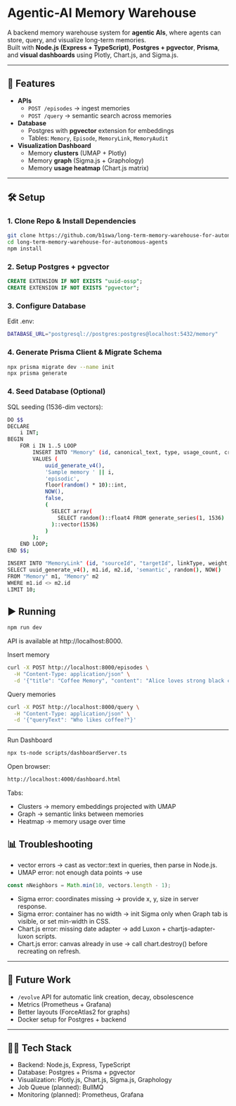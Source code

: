 # Agentic-AI Memory Warehouse

A backend memory warehouse system for **agentic AIs**, where agents can store, query, and visualize long-term memories.  
Built with **Node.js (Express + TypeScript)**, **Postgres + pgvector**, **Prisma**, and **visual dashboards** using Plotly, Chart.js, and Sigma.js.

---

## 🚀 Features

- **APIs**
  - `POST /episodes` → ingest memories
  - `POST /query` → semantic search across memories
- **Database**
  - Postgres with **pgvector** extension for embeddings
  - Tables: `Memory`, `Episode`, `MemoryLink`, `MemoryAudit`
- **Visualization Dashboard**
  - Memory **clusters** (UMAP + Plotly)
  - Memory **graph** (Sigma.js + Graphology)
  - Memory **usage heatmap** (Chart.js matrix)

---

## 🛠️ Setup

### 1. Clone Repo & Install Dependencies

```bash
git clone https://github.com/b1swa/long-term-memory-warehouse-for-autonomous-agents.git
cd long-term-memory-warehouse-for-autonomous-agents
npm install
```

### 2. Setup Postgres + pgvector

```sql
CREATE EXTENSION IF NOT EXISTS "uuid-ossp";
CREATE EXTENSION IF NOT EXISTS "pgvector";
```

### 3. Configure Database

Edit .env:
```bash
DATABASE_URL="postgresql://postgres:postgres@localhost:5432/memory"
```

### 4. Generate Prisma Client & Migrate Schema

```bash
npx prisma migrate dev --name init
npx prisma generate
```

### 4. Seed Database (Optional)

SQL seeding (1536-dim vectors):

```bash
DO $$
DECLARE
    i INT;
BEGIN
    FOR i IN 1..5 LOOP
        INSERT INTO "Memory" (id, canonical_text, type, usage_count, created_at, is_obsolete, vector)
        VALUES (
            uuid_generate_v4(),
            'Sample memory ' || i,
            'episodic',
            floor(random() * 10)::int,
            NOW(),
            false,
            (
              SELECT array(
                SELECT random()::float4 FROM generate_series(1, 1536)
              )::vector(1536)
            )
        );
    END LOOP;
END $$;

INSERT INTO "MemoryLink" (id, "sourceId", "targetId", linkType, weight, "createdAt")
SELECT uuid_generate_v4(), m1.id, m2.id, 'semantic', random(), NOW()
FROM "Memory" m1, "Memory" m2
WHERE m1.id <> m2.id
LIMIT 10;
```

## ▶️ Running

```bash
npm run dev
```

API is available at http://localhost:8000.

Insert memory

```bash
curl -X POST http://localhost:8000/episodes \
  -H "Content-Type: application/json" \
  -d '{"title": "Coffee Memory", "content": "Alice loves strong black coffee"}'

```

Query memories

```bash
curl -X POST http://localhost:8000/query \
  -H "Content-Type: application/json" \
  -d '{"queryText": "Who likes coffee?"}'

```
---

Run Dashboard
```bash
npx ts-node scripts/dashboardServer.ts
```

Open browser:
```bash
http://localhost:4000/dashboard.html
```

Tabs:
- Clusters → memory embeddings projected with UMAP
- Graph → semantic links between memories
- Heatmap → memory usage over time

## 📊 Troubleshooting

- vector errors → cast as vector::text in queries, then parse in Node.js.
- UMAP error: not enough data points → use
```ts
const nNeighbors = Math.min(10, vectors.length - 1);
```
- Sigma error: coordinates missing → provide x, y, size in server response.
- Sigma error: container has no width → init Sigma only when Graph tab is visible, or set min-width in CSS.
- Chart.js error: missing date adapter → add Luxon + chartjs-adapter-luxon scripts.
- Chart.js error: canvas already in use → call chart.destroy() before recreating on refresh.

---

## 🧩 Future Work
- `/evolve` API for automatic link creation, decay, obsolescence
- Metrics (Prometheus + Grafana)
- Better layouts (ForceAtlas2 for graphs)
- Docker setup for Postgres + backend

---

## 👨‍💻 Tech Stack

- Backend: Node.js, Express, TypeScript
- Database: Postgres + Prisma + pgvector
- Visualization: Plotly.js, Chart.js, Sigma.js, Graphology
- Job Queue (planned): BullMQ
- Monitoring (planned): Prometheus, Grafana
